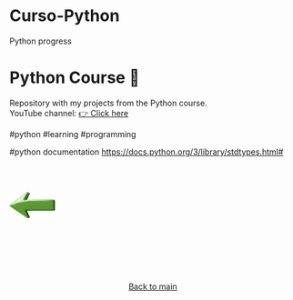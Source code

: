 # Curso-Python
Python progress

# Python Course 🐍
Repository with my projects from the Python course.  
YouTube channel: <a href="https://www.youtube.com/watch?v=HhtcF4jEKNQ&list=PLA1FTfKBAEX73xlgzMb4jzjBSCGp0Rpto" target="_blank">👉 Click here</a>

#python #learning #programming

#python documentation
https://docs.python.org/3/library/stdtypes.html#

<br>
<br>
 <p align="left">
  <a href="https://github.com/LuisFilipePires">
    <img src="https://github.com/LuisFilipePires/badges/blob/main/greenleft.png" alt="Back to ecole-42" width="80"/> 
  <div style="display: flex; height: 200px; align-items: center; justify-content: center;"><p>Back to main</p> </div>
  </a>
</p>

